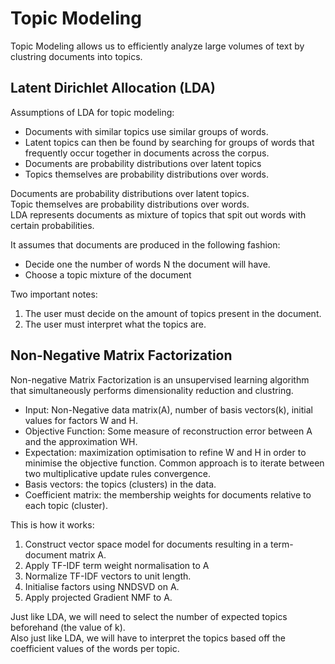 # Topic Modeling 
Topic Modeling allows us to efficiently analyze large volumes of text by clustring documents into topics.

## Latent Dirichlet Allocation (LDA)
Assumptions of LDA for topic modeling:
* Documents with similar topics use similar groups of words.
* Latent topics can then be found by searching for groups of words that frequently occur together in documents across the 
corpus.
* Documents are probability distributions over latent topics
* Topics themselves are probability distributions over words.

Documents are probability distributions over latent topics. \
Topic themselves are probability distributions over words. \
LDA represents documents as mixture of topics that spit out words with certain probabilities.

It assumes that documents are produced in the following fashion:
* Decide one the number of words N the document will have.
* Choose a topic mixture of the document 

Two important notes:
1. The user must decide on the amount of topics present in the document.
2. The user must interpret what the topics are.

## Non-Negative Matrix Factorization
Non-negative Matrix Factorization is an unsupervised learning algorithm that simultaneously performs dimensionality reduction
and clustring.

* Input: Non-Negative data matrix(A), number of basis vectors(k), initial values for factors W and H.
* Objective Function: Some measure of reconstruction error between A and the approximation WH.
* Expectation: maximization optimisation to refine W and H in order to minimise the objective function. Common approach is to 
iterate between two multiplicative update rules convergence.
* Basis vectors: the topics (clusters) in the data.
* Coefficient matrix: the membership weights for documents relative to each topic (cluster).

This is how it works:
1. Construct vector space model for documents resulting in a term-document matrix A.
2. Apply TF-IDF term weight normalisation to A
3. Normalize TF-IDF vectors to unit length.
4. Initialise factors using NNDSVD on A.
5. Apply projected Gradient NMF to A.

Just like LDA, we will need to select the number of expected topics beforehand (the value of k). \
Also just like LDA, we will have to interpret the topics based off the coefficient values of the words per topic.
